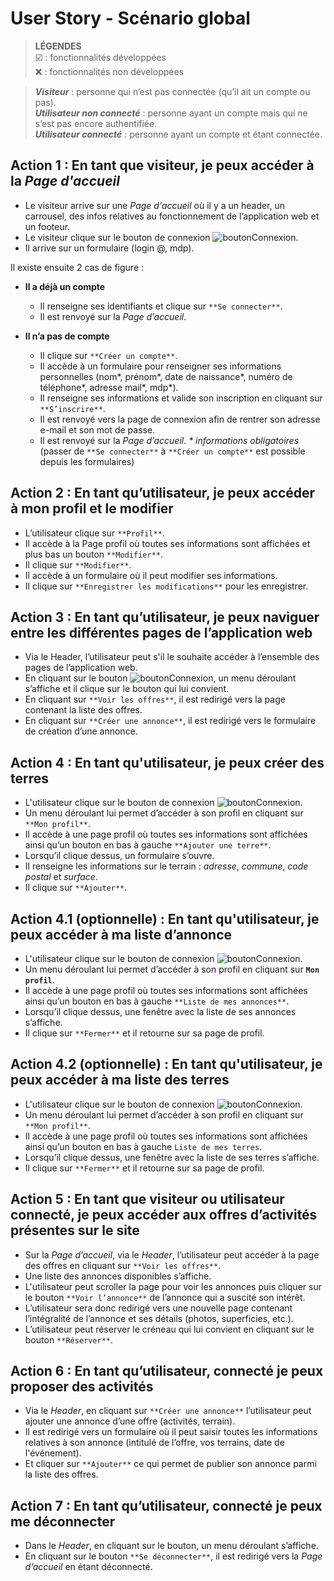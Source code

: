 # User Story - Scénario global


> **LÉGENDES**  
> :ballot_box_with_check: : fonctionnalités développées  
> :x: : fonctionnalités non développées

> ***Visiteur*** : personne qui n’est pas connectée (qu’il ait un compte ou pas).  
> ***Utilisateur non connecté*** : personne ayant un compte mais qui ne s’est pas encore authentifiée.  
> ***Utilisateur connecté*** : personne ayant un compte et étant connectée.


## Action 1 : En tant que visiteur, je peux accéder à la *Page d'accueil* 

* Le visiteur arrive sur une _Page d'accueil_ où il y a un header, un carrousel, des infos relatives au fonctionnement de l’application web et un footeur.
* Le visiteur clique sur le bouton de connexion ![boutonConnexion](https://user-images.githubusercontent.com/56674425/124838381-fee58b00-df86-11eb-9705-f613a408f450.png).
* Il arrive sur un formulaire (login @, mdp).

Il existe ensuite 2 cas de figure :
* **Il a déjà un compte**
   * Il renseigne ses identifiants et clique sur `**Se connecter**`.
   * Il est renvoyé sur la _Page d’accueil_.

* **Il n’a pas de compte**
   * Il clique sur `**Créer un compte**`. 
   * Il accède à un formulaire pour renseigner ses informations personnelles (nom*, prénom*, date de naissance*, numéro de téléphone*, adresse mail*, mdp*).
   * Il renseigne ses informations et valide son inscription en cliquant sur `**S’inscrire**`. 
   * Il est renvoyé vers la page de connexion afin de rentrer son adresse e-mail et son mot de passe. 
   * Il est renvoyé sur la _Page d’accueil_.
*\* informations obligatoires*
(passer de `**Se connecter**` à `**Créer un compte**` est possible depuis les formulaires)


## Action 2 : En tant qu’utilisateur, je peux accéder à mon profil et le modifier

* L’utilisateur clique sur `**Profil**`.
* Il accède à la Page profil où toutes ses informations sont affichées et plus bas un bouton `**Modifier**`.
* Il clique sur `**Modifier**`.
* Il accède à un formulaire où il peut modifier ses informations.
* Il clique sur `**Enregistrer les modifications**` pour les enregistrer.


## Action 3 : En tant qu’utilisateur, je peux naviguer entre les différentes pages de l’application web

* Via le Header, l’utilisateur peut s'il le souhaite accéder à l’ensemble des pages de l’application web.
* En cliquant sur le bouton ![boutonConnexion](https://user-images.githubusercontent.com/56674425/124838381-fee58b00-df86-11eb-9705-f613a408f450.png), un menu déroulant s’affiche et il clique sur le bouton qui lui convient.
* En cliquant sur `**Voir les offres**`, il est redirigé vers la page contenant la liste des offres.
* En cliquant sur `**Créer une annonce**`, il est redirigé vers le formulaire de création d’une annonce.


## Action 4 : En tant qu'utilisateur, je peux créer des terres

* L'utilisateur clique sur le bouton de connexion ![boutonConnexion](https://user-images.githubusercontent.com/56674425/124838381-fee58b00-df86-11eb-9705-f613a408f450.png).
* Un menu déroulant lui permet d’accéder à son profil en cliquant sur `**Mon profil**`.
* Il accède à une page profil où toutes ses informations sont affichées ainsi qu’un bouton en bas à gauche `**Ajouter une terre**`.
* Lorsqu’il clique dessus, un formulaire s’ouvre. 
* Il renseigne les informations sur le terrain : _adresse_, _commune_, _code postal_ et _surface_.
* Il clique sur `**Ajouter**`.


## Action 4.1 (optionnelle) : En tant qu'utilisateur, je peux accéder à ma liste d’annonce

* L'utilisateur clique sur le bouton de connexion ![boutonConnexion](https://user-images.githubusercontent.com/56674425/124838381-fee58b00-df86-11eb-9705-f613a408f450.png).
* Un menu déroulant lui permet d’accéder à son profil en cliquant sur **`Mon profil`**.
* Il accède à une page profil où toutes ses informations sont affichées ainsi qu’un bouton en bas à gauche `**Liste de mes annonces**`.
* Lorsqu’il clique dessus, une fenêtre avec la liste de ses annonces s’affiche.
* Il clique sur `**Fermer**` et il retourne sur sa page de profil.


## Action 4.2 (optionnelle) : En tant qu'utilisateur, je peux accéder à ma liste des terres

* L'utilisateur clique sur le bouton de connexion ![boutonConnexion](https://user-images.githubusercontent.com/56674425/124838381-fee58b00-df86-11eb-9705-f613a408f450.png). 
* Un menu déroulant lui permet d’accéder à son profil en cliquant sur `**Mon profil**`.
* Il accède à une page profil où toutes ses informations sont affichées ainsi qu’un bouton en bas à gauche `Liste de mes terres`.
* Lorsqu’il clique dessus, une fenêtre avec la liste de ses terres s’affiche.
* Il clique sur `**Fermer**` et  il retourne sur sa page de profil.


## Action 5 : En tant que visiteur ou utilisateur connecté, je peux accéder aux offres d’activités présentes sur le site

* Sur la _Page d’accueil_, via le _Header_, l’utilisateur peut accéder à la page des offres en cliquant sur `**Voir les offres**`.
* Une liste des annonces disponibles s’affiche.
* L'utilisateur peut scroller la page pour voir les annonces puis cliquer sur le bouton `**Voir l’annonce**` de l’annonce qui a suscité son intérêt.
* L’utilisateur sera donc redirigé vers une nouvelle page contenant l’intégralité de l’annonce et ses détails (photos, superficies, etc.).
* L’utilisateur peut réserver le créneau qui lui convient en cliquant sur le bouton `**Réserver**`.


## Action 6 : En tant qu’utilisateur, connecté je peux proposer des activités

* Via le _Header_, en cliquant sur `**Créer une annonce**` l’utilisateur peut ajouter une annonce d’une offre (activités, terrain).
* Il est redirigé vers un formulaire où il peut saisir toutes les informations relatives à son annonce (intitulé de l’offre, vos terrains, date de l'événement).
* Et cliquer sur `**Ajouter**` ce qui permet de publier son annonce parmi la liste des offres.


## Action 7 : En tant qu’utilisateur, connecté je peux me déconnecter

* Dans le _Header_, en cliquant sur le bouton, un menu déroulant s’affiche.
* En cliquant sur le bouton `**Se déconnecter**`, il est redirigé vers la _Page d’accueil_ en étant déconnecté.